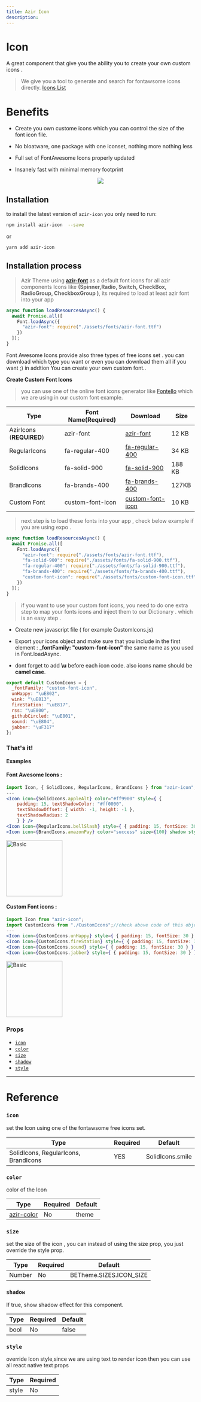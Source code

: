 ```yaml
---
title: Azir Icon
description:
---
```


# Icon

A great component that give you the ability you to create your own custom icons .

> We give you a tool to generate and search for fontawsome icons directly. [Icons List](../../guides/fontawesomelist)

# Benefits

- Create you own custome icons which you can control the size of the font icon file.

- No bloatware, one package with one iconset, nothing more nothing less

- Full set of FontAwesome Icons properly updated

- Insanely fast with minimal memory footprint

<p align="center">
 <img src="https://i.imgur.com/GYK34HW.png" />
</p>

## Installation

to install the latest version of `azir-icon` you only need to run:

```bash
npm install azir-icon  --save
```

or

```bash
yarn add azir-icon
```

## Installation process

> Azir Theme using **[azir-font](https://drive.google.com/open?id=10f_C_DA3azuyF6myslkFQWF4jpxhFy5Z)** as a default font icons for all azir components Icons like **(Spinner,Radio, Switch, CheckBox, RadioGroup, CheckboxGroup )**, its required to load at least azir font into your app

```jsx
async function loadResourcesAsync() {
  await Promise.all([
    Font.loadAsync({
      "azir-font": require("./assets/fonts/azir-font.ttf")
    })
  ]);
}
```

Font Awesome Icons provide also three types of free icons set . you can download which type you want or even you can download them all if you want ;) in addtion You can create your own custom font..

**Create Custom Font Icons**

> you can use one of the online font icons generator like [Fontello](https://fontello.com/) which we are using in our custom font example.

| Type                     | Font Name(Required) | Download                                                                               | Size   |
| ------------------------ | ------------------- | -------------------------------------------------------------------------------------- | ------ |
| AzirIcons (**REQUIRED**) | azir-font           | [azir-font](https://drive.google.com/open?id=10f_C_DA3azuyF6myslkFQWF4jpxhFy5Z)        | 12 KB  |
| RegularIcons             | fa-regular-400      | [fa-regular-400](https://drive.google.com/open?id=1yq_sJ5le5S1S06msvaO6W16-9Oo7dXfa)   | 34 KB  |
| SolidIcons               | fa-solid-900        | [fa-solid-900](https://drive.google.com/open?id=18vQUn80hrR3lxTvB1toRE5Kf0pE37eif)     | 188 KB |
| BrandIcons               | fa-brands-400       | [fa-brands-400](https://drive.google.com/open?id=1qJQ0t9ZchUaikh3TYeuIjGQgS3wrjxEW)    | 127KB  |
| Custom Font              | custom-font-icon    | [custom-font-icon](https://drive.google.com/open?id=18reeFawb37lZrYh-yPNwqNW75ldhdSrc) | 10 KB  |

> next step is to load these fonts into your app , check below example if you are using expo .

```jsx
async function loadResourcesAsync() {
  await Promise.all([
    Font.loadAsync({
      "azir-font": require("./assets/fonts/azir-font.ttf"),
      "fa-solid-900": require("./assets/fonts/fa-solid-900.ttf"),
      "fa-regular-400": require("./assets/fonts/fa-solid-900.ttf"),
      "fa-brands-400": require("./assets/fonts/fa-brands-400.ttf"),
      "custom-font-icon": require("./assets/fonts/custom-font-icon.ttf") // if you want to use Custom font. you can change the name of the font and the file as you want ( only for custom font icon)
    })
  ]);
}
```

> if you want to use your custom font icons, you need to do one extra step to map your fonts icons and inject them to our Dictionary . which is an easy step .

- Create new javascript file ( for example CustomIcons.js)

- Export your icons object and make sure that you include in the first element : **\_fontFamily: "custom-font-icon"** the same name as you used in Font.loadAsync.

- dont forget to add **\u** before each icon code. also icons name should be **camel case**.

```jsx
export default CustomIcons = {
  _fontFamily: "custom-font-icon",
  unHappy: "\uE802",
  wink: "\uE813",
  fireStation: "\uE817",
  rss: "\uE800",
  githubCircled: "\uE801",
  sound: "\uE804",
  jabber: "\uF317"
};
```

### That's it!

**Examples**

#### Font Awesome Icons :

```jsx
import Icon, { SolidIcons, RegularIcons, BrandIcons } from "azir-icon";
---
<Icon icon={SolidIcons.appleAlt} color="#ff9900" style={ {
    padding: 15, textShadowColor: "#ff0000",
    textShadowOffset: { width: -1, height: -1 },
    textShadowRadius: 2
    } } />
<Icon icon={RegularIcons.bellSlash} style={ { padding: 15, fontSize: 30 } } />
<Icon icon={BrandIcons.amazonPay} color="success" size={100} shadow style={ { padding: 15 } } />
```

<img src="https://i.imgur.com/eX6sk3B.jpg" alt="Basic" style="width:150px" />

#### Custom Font icons :

```jsx
import Icon from "azir-icon";
import CustomIcons from "./CustomIcons";//check above code of this object
---
<Icon icon={CustomIcons.unHappy} style={ { padding: 15, fontSize: 30 } } />
<Icon icon={CustomIcons.fireStation} style={ { padding: 15, fontSize: 30 } } />
<Icon icon={CustomIcons.sound} style={ { padding: 15, fontSize: 30 } } />
<Icon icon={CustomIcons.jabber} style={ { padding: 15, fontSize: 30 } } />
```

<img src="https://i.imgur.com/qoXCiT8.jpg" alt="Basic" style="width:150px" />

### Props

- [`icon`](icon#icon)
- [`color`](icon#color)
- [`size`](icon#size)
- [`shadow`](icon#shadow)
- [`style`](icon#style)

---

# Reference

### `icon`

set the Icon using one of the fontawsome free icons set.

| Type                                 | Required | Default          |
| ------------------------------------ | -------- | ---------------- |
| SolidIcons, RegularIcons, BrandIcons | YES      | SolidIcons.smile |

### `color`

color of the Icon

| Type                                       | Required | Default |
| ------------------------------------------ | -------- | ------- |
| [azir-color](../../guides/color-reference) | No       | theme   |

### `size`

set the size of the icon , you can instead of using the size prop, you just override the style prop.

| Type   | Required | Default                 |
| ------ | -------- | ----------------------- |
| Number | No       | BETheme.SIZES.ICON_SIZE |

### `shadow`

If true, show shadow effect for this component.

| Type | Required | Default |
| ---- | -------- | ------- |
| bool | No       | false   |

### `style`

override Icon style,since we are using text to render icon then you can use all react native text props

| Type  | Required |
| ----- | -------- |
| style | No       |
